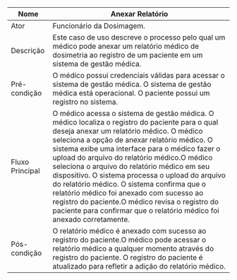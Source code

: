 |Nome|Anexar Relatório|
|---|---|
|Ator|Funcionário da Dosimagem.|
|Descrição| Este caso de uso descreve o processo pelo qual um médico pode anexar um relatório médico de dosimetria ao registro de um paciente em um sistema de gestão médica.|
|Pré-condição| O médico possui credenciais válidas para acessar o sistema de gestão médica. O sistema de gestão médica está operacional. O paciente possui um registro no sistema.|
|Fluxo Principal| O médico acessa o sistema de gestão médica. O médico localiza o registro do paciente para o qual deseja anexar um relatório médico. O médico seleciona a opção de anexar relatório médico. O sistema exibe uma interface para o médico fazer o upload do arquivo do relatório médico.O médico seleciona o arquivo do relatório médico em seu dispositivo. O sistema processa o upload do arquivo do relatório médico. O sistema confirma que o relatório médico foi anexado com sucesso ao registro do paciente.O médico revisa o registro do paciente para confirmar que o relatório médico foi anexado corretamente.|
|Pós-condição| O relatório médico é anexado com sucesso ao registro do paciente.O médico pode acessar o relatório médico a qualquer momento através do registro do paciente. O registro do paciente é atualizado para refletir a adição do relatório médico.|






